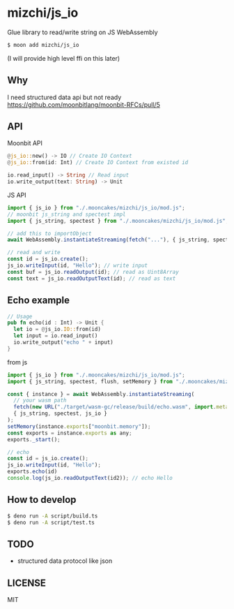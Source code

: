 # mizchi/js_io

Glue library to read/write string on JS WebAssembly

```bash
$ moon add mizchi/js_io
```

(I will provide high level ffi on this later)

## Why

I need structured data api but not ready https://github.com/moonbitlang/moonbit-RFCs/pull/5

## API

Moonbit API

```rust
@js_io::new() -> IO // Create IO Context
@js_io::from(id: Int) // Create IO Context from existed id

io.read_input() -> String // Read input
io.write_output(text: String) -> Unit
```

JS API

```js
import { js_io } from "./.mooncakes/mizchi/js_io/mod.js";
// moonbit js_string and spectest impl
import { js_string, spectest } from "./.mooncakes/mizchi/js_io/mod.js";

// add this to importObject
await WebAssembly.instantiateStreaming(fetch("..."), { js_string, spectest, js_io });

// read and write
const id = js_io.create();
js_io.writeInput(id, "Hello"); // write input
const buf = js_io.readOutput(id); // read as Uint8Array
const text = js_io.readOutputText(id); // read as text
```

## Echo example

```rust
// Usage
pub fn echo(id : Int) -> Unit {
  let io = @js_io.IO::from(id)
  let input = io.read_input()
  io.write_output("echo " + input)
}
```

from js

```js
import { js_io } from "./.mooncakes/mizchi/js_io/mod.js";
import { js_string, spectest, flush, setMemory } from "./.mooncakes/mizchi/js_io/js_io.js"

const { instance } = await WebAssembly.instantiateStreaming(
  // your wasm path
  fetch(new URL("./target/wasm-gc/release/build/echo.wasm", import.meta.url)),
  { js_string, spectest, js_io }
);
setMemory(instance.exports["moonbit.memory"]);
const exports = instance.exports as any;
exports._start();

// echo
const id = js_io.create();
js_io.writeInput(id, "Hello");
exports.echo(id)
console.log(js_io.readOutputText(id2)); // echo Hello
```

## How to develop

```bash
$ deno run -A script/build.ts
$ deno run -A script/test.ts
```

## TODO

- structured data protocol like json

## LICENSE

MIT